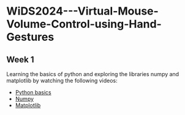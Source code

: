 # WiDS2024---Virtual-Mouse-Volume-Control-using-Hand-Gestures
## Week 1
Learning the basics of python and exploring the libraries numpy and matplotlib by watching the following videos:
- [Python basics](https://www.youtube.com/watch?v=kqtD5dpn9C8&t=30s)
- [Numpy](https://www.youtube.com/watch?v=QUT1VHiLmmI&t=75s)
- [Matplotlib](https://www.youtube.com/watch?v=3Xc3CA655Y4)
